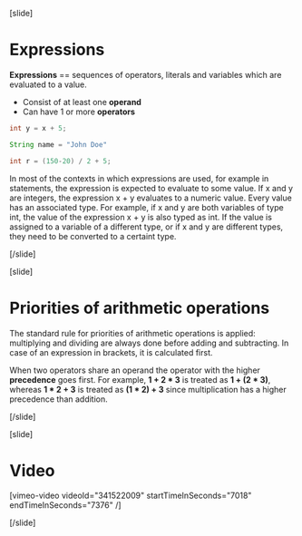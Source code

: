 [slide]
# Expressions
**Expressions** == sequences of operators, literals and variables which are evaluated to a value.

* Consist of at least one **operand**
* Can have 1 or more **operators**
```java
int y = x + 5;
```
```java
String name = "John Doe"
```
```java
int r = (150-20) / 2 + 5;
```
In most of the contexts in which expressions are used, for example in statements, the 
expression is expected to evaluate to some value. If x and y are integers, the expression 
x + y evaluates to a numeric value. Every value has an associated type. For example, if x 
and y are both variables of type int, the value of the expression x + y is also typed as int.
If the value is assigned to a variable of a different type, or if x and y are different types, 
they need to be converted to a certaint type.

[/slide]

[slide]
# Priorities of arithmetic operations
The standard rule for priorities of arithmetic operations is applied: multiplying and dividing are always done before adding and subtracting. In case of an expression in brackets, it is calculated first.

 When two operators share an operand the operator with the higher **precedence** goes first. For example, **1 + 2 * 3** is treated as **1 + (2 * 3)**, 
 whereas **1 * 2 + 3** is treated as **(1 * 2) + 3** since multiplication has a higher precedence than addition.

[/slide]

[slide]
# Video

[vimeo-video videoId="341522009" startTimeInSeconds="7018" endTimeInSeconds="7376" /]

[/slide]